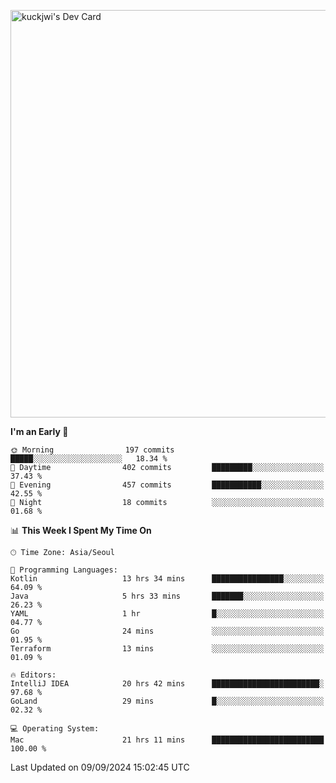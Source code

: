 <a href="https://app.daily.dev/kuckhwancho"><img src="https://api.daily.dev/devcards/v2/efef39c8028947428b3c0b486b9cd9b6.png?r=iz2&type=wide" width="652" alt="kuckjwi's Dev Card"/></a>

<!--START_SECTION:waka-->
**I'm an Early 🐤** 

```text
🌞 Morning                197 commits         █████░░░░░░░░░░░░░░░░░░░░   18.34 % 
🌆 Daytime                402 commits         █████████░░░░░░░░░░░░░░░░   37.43 % 
🌃 Evening                457 commits         ███████████░░░░░░░░░░░░░░   42.55 % 
🌙 Night                  18 commits          ░░░░░░░░░░░░░░░░░░░░░░░░░   01.68 % 
```


📊 **This Week I Spent My Time On** 

```text
🕑︎ Time Zone: Asia/Seoul

💬 Programming Languages: 
Kotlin                   13 hrs 34 mins      ████████████████░░░░░░░░░   64.09 % 
Java                     5 hrs 33 mins       ███████░░░░░░░░░░░░░░░░░░   26.23 % 
YAML                     1 hr                █░░░░░░░░░░░░░░░░░░░░░░░░   04.77 % 
Go                       24 mins             ░░░░░░░░░░░░░░░░░░░░░░░░░   01.95 % 
Terraform                13 mins             ░░░░░░░░░░░░░░░░░░░░░░░░░   01.09 % 

🔥 Editors: 
IntelliJ IDEA            20 hrs 42 mins      ████████████████████████░   97.68 % 
GoLand                   29 mins             █░░░░░░░░░░░░░░░░░░░░░░░░   02.32 % 

💻 Operating System: 
Mac                      21 hrs 11 mins      █████████████████████████   100.00 % 
```


 Last Updated on 09/09/2024 15:02:45 UTC
<!--END_SECTION:waka-->
